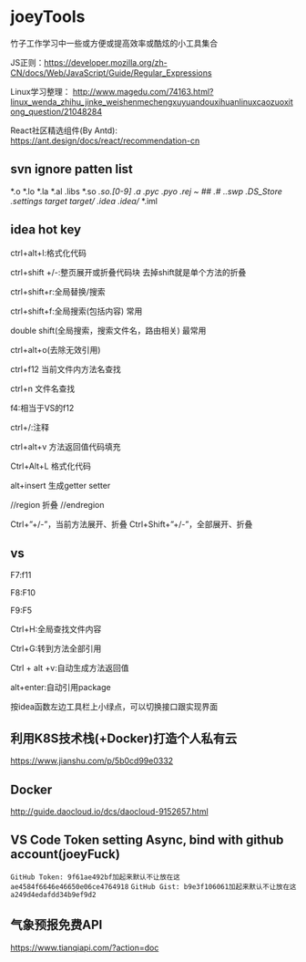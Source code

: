 # joeyTools
竹子工作学习中一些或方便或提高效率或酷炫的小工具集合

JS正则：https://developer.mozilla.org/zh-CN/docs/Web/JavaScript/Guide/Regular_Expressions

Linux学习整理： http://www.magedu.com/74163.html?linux_wenda_zhihu_jinke_weishenmechengxuyuandouxihuanlinuxcaozuoxitong_question/21048284

React社区精选组件(By Antd):  https://ant.design/docs/react/recommendation-cn

## svn ignore patten list

*.o *.lo *.la *.al .libs *.so *.so.[0-9]* *.a *.pyc *.pyo *.rej *~ #*# .#* .*.swp .DS_Store .settings target target/* .idea .idea/* *.iml

## idea hot key

ctrl+alt+l:格式化代码

ctrl+shift  +/-:整页展开或折叠代码块 去掉shift就是单个方法的折叠 

ctrl+shift+r:全局替换/搜索

ctrl+shift+f:全局搜索(包括内容) 常用

double shift(全局搜索，搜索文件名，路由相关) 最常用

ctrl+alt+o(去除无效引用)

ctrl+f12 当前文件内方法名查找

ctrl+n 文件名查找

f4:相当于VS的f12

ctrl+/:注释

ctrl+alt+v 方法返回值代码填充

Ctrl+Alt+L 格式化代码

alt+insert 生成getter setter

//region 折叠
//endregion

Ctrl+”+/-”，当前方法展开、折叠
Ctrl+Shift+”+/-”，全部展开、折叠

## vs

F7:f11

F8:F10

F9:F5

Ctrl+H:全局查找文件内容

Ctrl+G:转到方法全部引用

Ctrl + alt +v:自动生成方法返回值

alt+enter:自动引用package

按idea函数左边工具栏上小绿点，可以切换接口跟实现界面

## 利用K8S技术栈(+Docker)打造个人私有云

https://www.jianshu.com/p/5b0cd99e0332

## Docker

http://guide.daocloud.io/dcs/daocloud-9152657.html

## VS Code Token setting Async, bind with github account(joeyFuck)
 
`GitHub Token: 9f61ae492bf加起来默认不让放在这ae4584f6646e46650e06ce4764918`
`GitHub Gist: b9e3f106061加起来默认不让放在这a249d4edafdd34b9ef9d2`

## 气象预报免费API

https://www.tianqiapi.com/?action=doc
